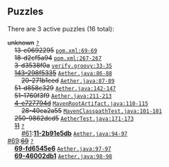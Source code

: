 ## Puzzles

There are 3 active puzzles (16 total):


<del>unknown</del> [`?`](../master/?)<br/>
&nbsp;&nbsp;&nbsp;&nbsp;<del>13-c0692295</del> [`pom.xml:69-69`](../master/pom.xml#L69-L69)<br/>
&nbsp;&nbsp;&nbsp;&nbsp;<del>18-d2cf5a94</del> [`pom.xml:267-267`](../master/pom.xml#L267-L267)<br/>
&nbsp;&nbsp;&nbsp;&nbsp;<del>3-d3538f0a</del> [`verify.groovy:33-35`](../master/src/it/mirror-usage/verify.groovy#L33-L35)<br/>
&nbsp;&nbsp;&nbsp;&nbsp;[<del>143-298f5335</del>](https://github.com/jcabi/jcabi-aether/issues/20) [`Aether.java:86-88`](../master/src/main/java/com/jcabi/aether/Aether.java#L86-L88)<br/>
&nbsp;&nbsp;&nbsp;&nbsp;&nbsp;&nbsp;&nbsp;&nbsp;<del>20-271b1ced</del> [`Aether.java:87-89`](../master/src/main/java/com/jcabi/aether/Aether.java#L87-L89)<br/>
&nbsp;&nbsp;&nbsp;&nbsp;<del>51-d858c329</del> [`Aether.java:142-147`](../master/src/main/java/com/jcabi/aether/Aether.java#L142-L147)<br/>
&nbsp;&nbsp;&nbsp;&nbsp;<del>51-1760f3f9</del> [`Aether.java:211-213`](../master/src/main/java/com/jcabi/aether/Aether.java#L211-L213)<br/>
&nbsp;&nbsp;&nbsp;&nbsp;[<del>4-e727794d</del>](https://github.com/jcabi/jcabi-aether/issues/28) [`MavenRootArtifact.java:110-115`](../master/src/main/java/com/jcabi/aether/MavenRootArtifact.java#L110-L115)<br/>
&nbsp;&nbsp;&nbsp;&nbsp;&nbsp;&nbsp;&nbsp;&nbsp;<del>28-40ea2a55</del> [`MavenClasspathTest.java:101-101`](../master/src/test/java/com/jcabi/aether/MavenClasspathTest.java#L101-L101)<br/>
&nbsp;&nbsp;&nbsp;&nbsp;<del>250-9862dcd5</del> [`AetherTest.java:171-173`](../master/src/test/java/com/jcabi/aether/AetherTest.java#L171-L173)<br/>
&nbsp;&nbsp;&nbsp;&nbsp;[<del>11</del>](https://github.com/jcabi/jcabi-aether/issues/11) [`?`](../master/?)<br/>
&nbsp;&nbsp;&nbsp;&nbsp;&nbsp;&nbsp;&nbsp;&nbsp;[#61](https://github.com/jcabi/jcabi-aether/issues/61):[**11-2b91e5db**](https://github.com/jcabi/jcabi-aether/issues/61) [`Aether.java:94-97`](../master/src/main/java/com/jcabi/aether/Aether.java#L94-L97)<br/>
[#69](https://github.com/jcabi/jcabi-aether/issues/69):[<del>69</del>](https://github.com/jcabi/jcabi-aether/issues/69) [`?`](../master/?)<br/>
&nbsp;&nbsp;&nbsp;&nbsp;[**69-fd6545e6**]() [`Aether.java:97-97`](../master/src/main/java/com/jcabi/aether/Aether.java#L97-L97)<br/>
&nbsp;&nbsp;&nbsp;&nbsp;[**69-46002db1**]() [`Aether.java:98-98`](../master/src/main/java/com/jcabi/aether/Aether.java#L98-L98)<br/>